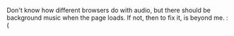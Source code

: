 
  
Don't know how different browsers do with audio, but there should be background music when the page loads. If not, then to fix it, is beyond me. :(
